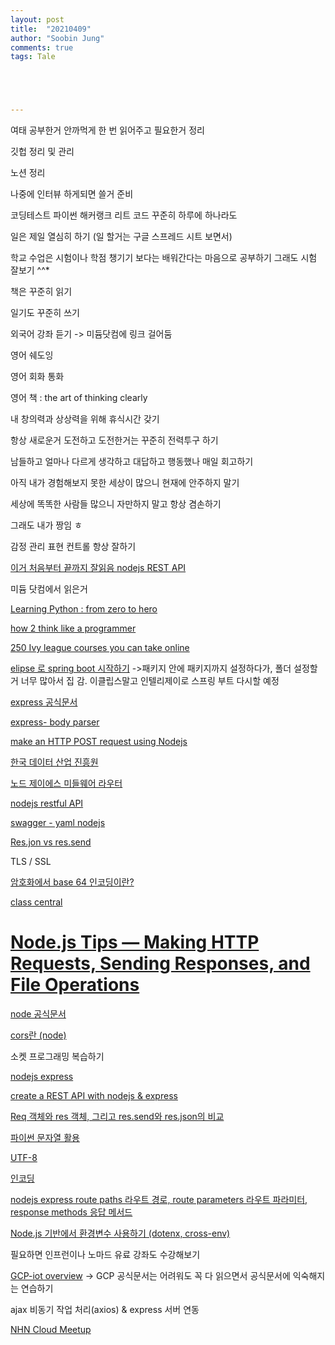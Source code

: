 ```yaml
---
layout: post
title:  "20210409"
author: "Soobin Jung"
comments: true
tags: Tale





---
```


여태 공부한거 안까먹게 한 번 읽어주고 필요한거 정리

깃헙 정리 및 관리

노션 정리

나중에 인터뷰 하게되면 쓸거 준비

코딩테스트 파이썬 해커랭크 리트 코드 꾸준히 하루에 하나라도 

일은 제일 열심히 하기 (일 할거는 구글 스프레드 시트 보면서)

학교 수업은 시험이나 학점 챙기기 보다는 배워간다는 마음으로 공부하기 그래도 시험 잘보기 ^^*

책은 꾸준히 읽기

일기도 꾸준히 쓰기

외국어 강좌 듣기 -> 미듐닷컴에 링크 걸어둠

영어 쉐도잉

영어 회화 통화

영어 책 : the art of thinking clearly

내 창의력과 상상력을 위해 휴식시간 갖기

항상 새로운거 도전하고 도전한거는 꾸준히 전력투구 하기

남들하고 얼마나 다르게 생각하고 대답하고 행동했나 매일 회고하기

아직 내가 경험해보지 못한 세상이 많으니 현재에 안주하지 말기

세상에 똑똑한 사람들 많으니 자만하지 말고 항상 겸손하기

그래도 내가 짱임 ㅎ

감정 관리 표현 컨트롤 항상 잘하기 

[이거 처음부터 끝까지 잘읽음 nodejs REST API](https://velog.io/@wimes/1.-node.js-npm-nvm-%EC%84%A4%EC%B9%98-%EB%B0%8F-%EC%97%85%EA%B7%B8%EB%A0%88%EC%9D%B4%EB%93%9C)

미듐 닷컴에서 읽은거 

[Learning Python : from zero to hero](https://medium.com/free-code-camp/learning-python-from-zero-to-hero-120ea540b567) 

[how 2 think like a programmer](https://medium.com/free-code-camp/how-to-think-like-a-programmer-lessons-in-problem-solving-d1d8bf1de7d2)

[250 Ivy league courses you can take online](https://medium.com/free-code-camp/ivy-league-free-online-courses-a0d7ae675869)

[elipse 로 spring boot 시작하기](https://eastglow.github.io/back-end/2019/05/08/Spring-Eclipse%EB%A1%9C-Spring-Boot-%EC%8B%9C%EC%9E%91%ED%95%98%EA%B8%B0.html) ->패키지 안에 패키지까지 설정하다가, 폴더 설정할거 너무 많아서 집 감. 이클립스말고 인텔리제이로 스프링 부트 다시할 예정

[express 공식문서](https://expressjs.com/en/guide/routing.html) 

[express- body parser](https://velog.io/@yejinh/express-%EB%AF%B8%EB%93%A4%EC%9B%A8%EC%96%B4-bodyParser-%EB%AA%A8%EB%93%88)

[make an HTTP POST request using Nodejs](https://nodejs.dev/learn/make-an-http-post-request-using-nodejs)

[한국 데이터 산업 진흥원](https://www.kdata.or.kr/info/info_04_view.html?field=&keyword=&type=techreport&page=9&dbnum=187018&mode=detail&type=techreport)

[노드 제이에스 미들웨어 라우터](https://psyhm.tistory.com/8)

[nodejs restful API](https://velog.io/@smooth97/Node.js-Restful-API-wok2wqo7yu)

[swagger - yaml nodejs](https://velog.io/@hyex/Node.js-TS-%ED%94%84%EB%A1%9C%EC%A0%9D%ED%8A%B8%EC%97%90-swagger-%EC%A0%81%EC%9A%A9%ED%95%98%EA%B8%B0-Feat.-%ED%8C%8C%EC%9D%BC-%EB%B6%84%EB%A6%AC)

[Res.jon vs res.send](https://haeguri.github.io/2018/12/30/compare-response-json-send-func/)

TLS / SSL

[암호화에서 base 64 인코딩이란?](https://lovefor-you.tistory.com/175)

[class central](https://www.classcentral.com/)

# [Node.js Tips — Making HTTP Requests, Sending Responses, and File Operations](https://medium.com/dev-genius/node-js-tips-making-http-requests-express-packages-and-file-operations-f610500dd304)



[node 공식문서](https://nodejs.dev/learn/get-http-request-body-data-using-nodejs)

[cors란 (node)](https://firework-ham.tistory.com/70)

소켓 프로그래밍 복습하기

[nodejs express](https://helloinyong.tistory.com/90)

[create a REST API with nodejs & express](https://coderrocketfuel.com/article/create-a-rest-api-with-node-js-and-express)

[Req 객체와 res 객체, 그리고  res.send와  res.json의 비교](https://uhou.tistory.com/102) 

[파이썬 문자열 활용](https://m.blog.naver.com/PostView.nhn?blogId=zlatmgpdjtiq&logNo=221302490913&proxyReferer=https:%2F%2Fwww.google.com%2F)

[UTF-8](https://www.google.com/search?q=UTF-8&rlz=1C5CHFA_enKR937KR937&oq=UTF-8&aqs=chrome..69i57j0l2j69i59j0l6.548j0j15&sourceid=chrome&ie=UTF-8)

[인코딩](https://namu.wiki/w/%EC%9D%B8%EC%BD%94%EB%94%A9)

[nodejs express route paths 라우트 경로, route parameters 라우트 파라미터, response methods 응답 메서드](https://psyhm.tistory.com/7?category=654716) 

[Node.js 기반에서 환경변수 사용하기 (dotenx, cross-env)](https://velog.io/@public_danuel/process-env-on-node-js)

필요하면 인프런이나 노마드 유료 강좌도 수강해보기 

[GCP-iot overview](https://cloud.google.com/solutions/iot-overview?hl=ko#ingestion) -> GCP 공식문서는 어려워도 꼭 다 읽으면서 공식문서에 익숙해지는 연습하기 

ajax 비동기 작업 처리(axios) & express 서버 연동

[NHN Cloud Meetup](https://www.toast.com/kr)

